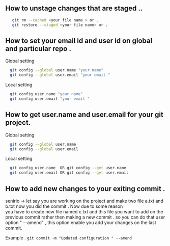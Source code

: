 ## How to unstage changes that are staged ..  
```bash
   git rm --cached <your file name > or .
   git restore --staged <your file name> or .  
``` 
## How to set your email id and user id on global and particular repo .  

Global setting
```bash
  git config --global user.name "your name"
  git config --globol user.email "your email "
```
Local setting 
```bash
  git config user.name "your name"
  git config user.email "your email "
```
## How to get user.name and user.email for your git project.  

Global setting
```bash
  git config --global user.name
  git config --global user.email 
```
Local setting
```bash
  git config user.name  OR git config --get user.name  
  git config user.email OR git config --get user.email  
```
## How to add new changes to your exiting commit . 
senirio -> let say you are working on the project and make two file a.txt and b.txt now you did the commit . Now due to some reason   
you have to create new file named c.txt and this file you want to add on the previous commit rather then making a new commit . 
so you can do that user option  " --amend" , this option enable you add your changes on the last commit. 

Example . 
` git commit -m "Updated configuration " --amend `

